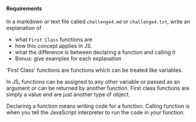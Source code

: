 #### Requirements
In a markdown or text file called `challenge4.md` or `challenge4.txt`, write an explanation of
- what `First Class` functions are
- how this concept applies in JS.
- what the difference is between declaring a function and calling it
- Bonus: give examples for each explanation

'First Class' functions are functions which can be treated like variables.

In JS, functions can be assigned to any other variable or passed as an argument or can be returned by another function. First class functions are simply a value and are just another type of object.

Declarinig a function means writing code for a function. Calling function is when you tell the JavaScript interpreter to run the code in your function.


